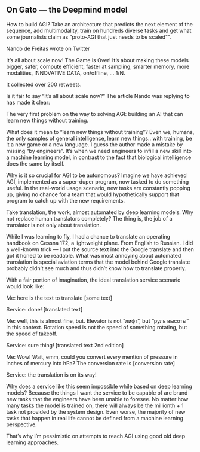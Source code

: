 ## On Gato — the Deepmind model 

How to build AGI? Take an architecture that predicts the next element of the sequence, add multimodality, train on hundreds diverse tasks and get what some journalists claim as “proto-AGI that just needs to be scaled””.

Nando de Freitas wrote on Twitter

It’s all about scale now! The Game is Over! It’s about making these models bigger, safer, compute efficient, faster at sampling, smarter memory, more modalities, INNOVATIVE DATA, on/offline, … 1/N.

It collected over 200 retweets.

Is it fair to say “It’s all about scale now?” The article Nando was replying to has made it clear:

The very first problem on the way to solving AGI: building an AI that can learn new things without training.

What does it mean to “learn new things without training”? Even we, humans, the only samples of general intelligence, learn new things.. with training, be it a new game or a new language. I guess the author made a mistake by missing “by engineers”. It’s when we need engineers to infill a new skill into a machine learning model, in contrast to the fact that biological intelligence does the same by itself.

Why is it so crucial for AGI to be autonomous? Imagine we have achieved AGI, implemented as a super-duper program, now tasked to do something useful. In the real-world usage scenario, new tasks are constantly popping up, giving no chance for a team that would hypothetically support that program to catch up with the new requirements.

Take translation, the work, almost automated by deep learning models. Why not replace human translators completely? The thing is, the job of a translator is not only about translation.

While I was learning to fly, I had a chance to translate an operating handbook on Cessna 172, a lightweight plane. From English to Russian. I did a well-known trick — I put the source text into the Google translate and then got it honed to be readable. What was most annoying about automated translation is special aviation terms that the model behind Google translate probably didn’t see much and thus didn’t know how to translate properly.

With a fair portion of imagination, the ideal translation service scenario would look like:

Me: here is the text to translate [some text]

Service: done! [translated text]

Me: well, this is almost fine, but. Elevator is not “лифт”, but “руль высоты” in this context. Rotation speed is not the speed of something rotating, but the speed of takeoff.

Service: sure thing! [translated text 2nd edition]

Me: Wow! Wait, emm, could you convert every mention of pressure in inches of mercury into hPa? The conversion rate is [conversion rate]

Service: the translation is on its way!

Why does a service like this seem impossible while based on deep learning models? Because the things I want the service to be capable of are brand new tasks that the engineers have been unable to foresee. No matter how many tasks the model is trained on, there will always be the millionth + 1 task not provided by the system design. Even worse, the majority of new tasks that happen in real life cannot be defined from a machine learning perspective.

That’s why I’m pessimistic on attempts to reach AGI using good old deep learning approaches.
